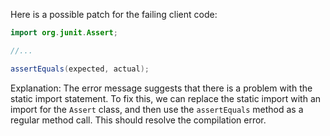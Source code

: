 Here is a possible patch for the failing client code:
```java
import org.junit.Assert;

//...

assertEquals(expected, actual);
```
Explanation:
The error message suggests that there is a problem with the static import statement. To fix this, we can replace the static import with an import for the `Assert` class, and then use the `assertEquals` method as a regular method call. This should resolve the compilation error.